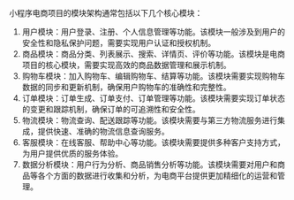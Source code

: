 小程序电商项目的模块架构通常包括以下几个核心模块：

1. 用户模块：用户登录、注册、个人信息管理等功能。该模块一般涉及到用户的安全性和隐私保护问题，需要实现用户认证和授权机制。
2. 商品模块：商品分类、列表展示、搜索、详情页、评价等功能。该模块是电商项目的核心模块，需要实现高效的商品数据管理和展示机制。
3. 购物车模块：加入购物车、编辑购物车、结算等功能。该模块需要实现购物车数据的同步和更新机制，确保用户购物车的准确性和完整性。
4. 订单模块：订单生成、订单支付、订单管理等功能。该模块需要实现订单状态的变更和跟踪机制，确保订单的可追溯性和安全性。
5. 物流模块：物流查询、配送跟踪等功能。该模块需要与第三方物流服务进行集成，提供快速、准确的物流信息查询服务。
6. 客服模块：在线客服、帮助中心等功能。该模块需要提供多种客户支持方式，为用户提供优质的服务体验。
7. 数据分析模块：用户行为分析、商品销售分析等功能。该模块需要对用户和商品等各个方面的数据进行收集和分析，为电商平台提供更加精细化的运营和管理。

